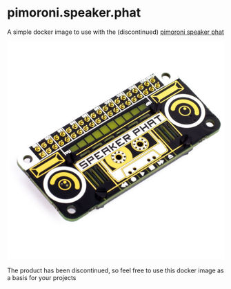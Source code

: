# pimoroni.speaker.phat
A simple docker image to use with the (discontinued) [pimoroni speaker phat](https://shop.pimoroni.com/products/speaker-phat)

![](https://raw.githubusercontent.com/promethee/pimoroni.speaker.phat/main/Speaker_pHAT_4_of_6_1024x1024.jpeg)

The product has been discontinued, so feel free to use this docker image as a basis for your projects
